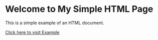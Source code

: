 <!DOCTYPE html>
<html lang="en">
<head>
    <meta charset="UTF-8">
    <meta name="viewport" content="width=device-width, initial-scale=1.0">
    <title>Simple HTML Page</title>
</head>
<body>
    <h1>Welcome to My Simple HTML Page</h1>
    <p>This is a simple example of an HTML document.</p>
    <a href="https://www.example.com">Click here to visit Example</a>
</body>
</html>
